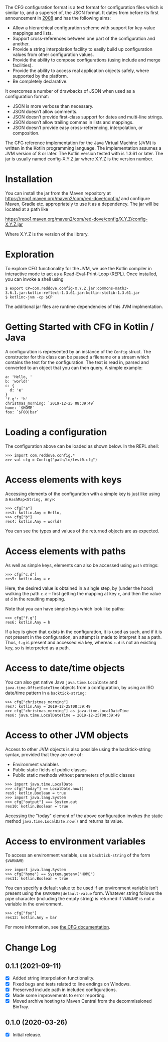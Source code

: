 The CFG configuration format is a text format for configuration files which is similar to, and a superset of, the JSON format. It dates from before its first announcement in [2008](https://wiki.python.org/moin/HierConfig) and has the following aims:

* Allow a hierarchical configuration scheme with support for key-value mappings and lists.
* Support cross-references between one part of the configuration and another.
* Provide a string interpolation facility to easily build up configuration values from other configuration values.
* Provide the ability to compose configurations (using include and merge facilities).
* Provide the ability to access real application objects safely, where supported by the platform.
* Be completely declarative.

It overcomes a number of drawbacks of JSON when used as a configuration format:

* JSON is more verbose than necessary.
* JSON doesn’t allow comments.
* JSON doesn’t provide first-class support for dates and multi-line strings.
* JSON doesn’t allow trailing commas in lists and mappings.
* JSON doesn’t provide easy cross-referencing, interpolation, or composition.

The CFG reference implementation for the Java Virtual Machine (JVM) is written in the Kotlin programming language. The implementation assumes a JVM version of 8 or later. The Kotlin version tested with is 1.3.61 or later. The jar is usually named config-X.Y.Z.jar where X.Y.Z is the version number.

Installation
============
You can install the jar from the Maven repository at https://repo1.maven.org/maven2/com/red-dove/config/ and configure Maven, Gradle etc. appropriately to use it as a dependency. The jar will be located at a path like

https://repo1.maven.org/maven2/com/red-dove/config/X.Y.Z/config-X.Y.Z.jar

Where X.Y.Z is the version of the library.

Exploration
============
To explore CFG functionality for the JVM, we use the Kotlin compiler in interactive mode to act as a Read-Eval-Print-Loop (REPL). Once installed, you can invoke a shell using
```
$ export CP=com.reddove.config-X.Y.Z.jar:commons-math3-3.6.1.jar:kotlin-reflect-1.3.61.jar:kotlin-stdlib-1.3.61.jar
$ kotlinc-jvm -cp $CP
```
The additional jar files are runtime dependencies of this JVM implmentation.

Getting Started with CFG in Kotlin / Java
=========================================
A configuration is represented by an instance of the `Config` struct. The constructor for this class can be passed a filename or a stream which contains the text for the configuration. The text is read in, parsed and converted to an object that you can then query. A simple example:

```
a: 'Hello, '
b: 'world!'
c: {
  d: 'e'
}
'f.g': 'h'
christmas_morning: `2019-12-25 08:39:49`
home: `$HOME`
foo: `$FOO|bar`
```

Loading a configuration
=======================
The configuration above can be loaded as shown below. In the REPL shell:

```
>>> import com.reddove.config.*
>>> val cfg = Config("path/to/test0.cfg")
```

Access elements with keys
=========================
Accessing elements of the configuration with a simple key is just like using a `HashMap<String, Any>`:

```
>>> cfg["a"]
res3: kotlin.Any = Hello,
>>> cfg["b"]
res4: kotlin.Any = world!
```
You can see the types and values of the returned objects are as expected.

Access elements with paths
==========================
As well as simple keys, elements  can also be accessed using `path` strings:
```
>>> cfg["c.d"]
res5: kotlin.Any = e
```
Here, the desired value is obtained in a single step, by (under the hood) walking the path `c.d` – first getting the mapping at key `c`, and then the value at `d` in the resulting mapping.

Note that you can have simple keys which look like paths:
```
>>> cfg["f.g"]
res6: kotlin.Any = h
```
If a key is given that exists in the configuration, it is used as such, and if it is not present in the configuration, an attempt is made to interpret it as a path. Thus, `f.g` is present and accessed via key, whereas `c.d` is not an existing key, so is interpreted as a path.

Access to date/time objects
===========================
You can also get native Java `java.time.LocalDate` and `java.time.OffsetDateTime` objects from a configuration, by using an ISO date/time pattern in a `backtick-string`:
```
>>> cfg["christmas_morning"]
res7: kotlin.Any = 2019-12-25T08:39:49
>>> cfg["christmas_morning"] as java.time.LocalDateTime
res8: java.time.LocalDateTime = 2019-12-25T08:39:49
```

Access to other JVM objects
===========================
Access to other JVM objects is also possible using the backtick-string syntax, provided that they are one of:

* Environment variables
* Public static fields of public classes
* Public static methods without parameters of public classes

```
>>> import java.time.LocalDate
>>> cfg["today"] == LocalDate.now()
res9: kotlin.Boolean = true
>>> import java.lang.System
>>> cfg["output"] === System.out
res10: kotlin.Boolean = true
```
Accessing the "today" element of the above configuration invokes the static method `java.time.LocalDate.now()` and returns its value.

Access to environment variables
===============================

To access an environment variable, use a `backtick-string` of the form `$VARNAME`:
```
>>> import java.lang.System
>>> cfg["home"] == System.getenv("HOME")
res11: kotlin.Boolean = true
```
You can specify a default value to be used if an environment variable isn’t present using the `$VARNAME|default-value` form. Whatever string follows the pipe character (including the empty string) is returned if `VARNAME` is not a variable in the environment.
```
>>> cfg["foo"]
res12: kotlin.Any = bar
```
For more information, see [the CFG documentation](https://docs.red-dove.com/cfg/index.html).

Change Log
==========

## 0.1.1 (2021-09-11)

- [x] Added string interpolation functionality.
- [x] Fixed bugs and tests related to line endings on Windows.
- [x] Preserved include path in included configurations.
- [x] Made some improvements to error reporting.
- [x] Moved archive hosting to Maven Central from the decommissioned BinTray.

## 0.1.0 (2020-03-26)

- [x] Initial release.
